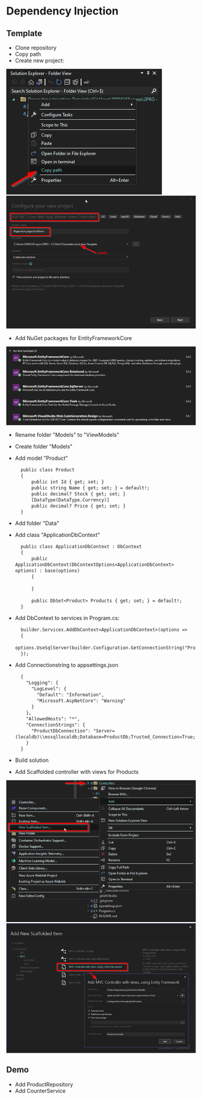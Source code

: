 # Dependency Injection
## Template

- Clone repository
- Copy path
- Create new project:

![copy](https://raw.githubusercontent.com/PXL-CSWeb/DependencyInjection-Template/media/copypath.png)
![new](https://raw.githubusercontent.com/PXL-CSWeb/DependencyInjection-Template/media/newproject.png)

- Add NuGet packages for EntityFrameworkCore

![efcore](https://raw.githubusercontent.com/PXL-CSWeb/DependencyInjection-Template/media/nuget.png)

- Rename folder "Models" to "ViewModels"
- Create folder "Models"
- Add model "Product"

        public class Product
        {
            public int Id { get; set; }
            public string Name { get; set; } = default!;
            public decimal? Stock { get; set; }
            [DataType(DataType.Currency)]
            public decimal? Price { get; set; }
        }

- Add folder "Data"
- Add class "ApplicationDbContext"

        public class ApplicationDbContext : DbContext
        {
            public ApplicationDbContext(DbContextOptions<ApplicationDbContext> options) : base(options)
            {
            
            }

            public DbSet<Product> Products { get; set; } = default!;
        }

- Add DbContext to services in Program.cs:

        builder.Services.AddDbContext<ApplicationDbContext>(options =>
        {
            options.UseSqlServer(builder.Configuration.GetConnectionString("ProductDbConnection"));
        });

- Add Connectionstring to appsettings.json

        {
          "Logging": {
            "LogLevel": {
              "Default": "Information",
              "Microsoft.AspNetCore": "Warning"
            }
          },
          "AllowedHosts": "*",
          "ConnectionStrings": {
            "ProductDbConnection": "Server=(localdb)\\mssqllocaldb;Database=ProductDb;Trusted_Connection=True;MultipleActiveResultSets=true"
          }
        }

- Build solution        
- Add Scaffolded controller with views for Products

![controller](https://raw.githubusercontent.com/PXL-CSWeb/DependencyInjection-Template/media/controller.png)
![controller](https://raw.githubusercontent.com/PXL-CSWeb/DependencyInjection-Template/media/scaffolded.png)

## Demo
- Add ProductRepository
- Add CounterService